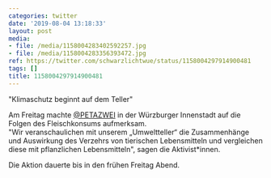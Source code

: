 ```yaml
---
categories: twitter
date: '2019-08-04 13:18:33'
layout: post
media:
- file: /media/1158004283402592257.jpg
- file: /media/1158004283356393472.jpg
ref: https://twitter.com/schwarzlichtwue/status/1158004297914900481
tags: []
title: 1158004297914900481
---
```

"Klimaschutz beginnt auf dem Teller"



Am Freitag machte [@PETAZWEI](https://twitter.com/PETAZWEI) in der Würzburger Innenstadt auf die Folgen des Fleischkonsums aufmerksam.  
"Wir veranschaulichen mit unserem „Umweltteller“ die Zusammenhänge und Auswirkung des Verzehrs von tierischen Lebensmitteln und vergleichen diese mit pflanzlichen Lebensmitteln", sagen die Aktivist\*innen.



Die Aktion dauerte bis in den frühen Freitag Abend. 